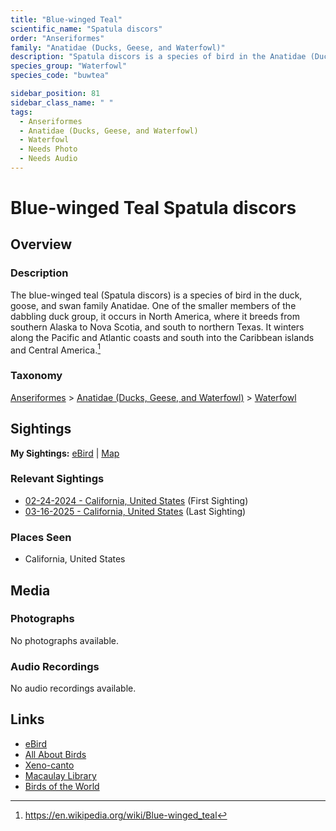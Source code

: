 ```yaml
---
title: "Blue-winged Teal"
scientific_name: "Spatula discors"
order: "Anseriformes"
family: "Anatidae (Ducks, Geese, and Waterfowl)"
description: "Spatula discors is a species of bird in the Anatidae (Ducks, Geese, and Waterfowl) family. It has been observed 2 times."
species_group: "Waterfowl"
species_code: "buwtea"

sidebar_position: 81
sidebar_class_name: " "
tags: 
  - Anseriformes
  - Anatidae (Ducks, Geese, and Waterfowl)
  - Waterfowl
  - Needs Photo
  - Needs Audio
---
```


# Blue-winged Teal <span className='sci_name'>Spatula discors</span>

## Overview

### Description
The blue-winged teal (Spatula discors) is a species of bird in the duck, goose, and swan family Anatidae. One of the smaller members of the dabbling duck group, it occurs in North America, where it breeds from southern Alaska to Nova Scotia, and south to northern Texas. It winters along the Pacific and Atlantic coasts and south into the Caribbean islands and Central America.[^1]

[^1]: https://en.wikipedia.org/wiki/Blue-winged_teal

### Taxonomy
[Anseriformes](/tags/anseriformes) > [Anatidae (Ducks, Geese, and Waterfowl)](/tags/anatidae-ducks-geese-and-waterfowl) > [Waterfowl](/tags/waterfowl)


## Sightings

**My Sightings:** [eBird](https://ebird.org/lifelist?r=world&time=life&spp=buwtea) | [Map](/map?species_code=buwtea)

### Relevant Sightings

* [02-24-2024 - California, United States](https://ebird.org/checklist/S162799737) (First Sighting)
* [03-16-2025 - California, United States](https://ebird.org/checklist/S218905671) (Last Sighting)

### Places Seen

* California, United States



## Media
### Photographs
No photographs available.

### Audio Recordings
No audio recordings available.

## Links
* [eBird](https://ebird.org/species/buwtea) 
* [All About Birds](https://www.allaboutbirds.org/guide/buwtea) 
* [Xeno-canto](https://www.xeno-canto.org/species/spatula-discors) 
* [Macaulay Library](https://search.macaulaylibrary.org/catalog?taxonCode=buwtea&sort=rating_rank_desc)
* [Birds of the World](https://birdsoftheworld.org/bow/species/buwtea)
